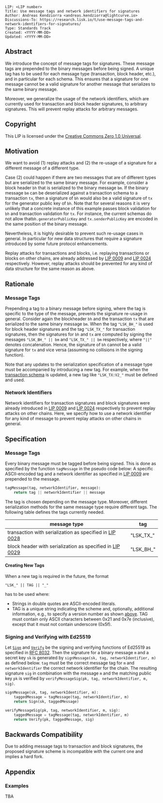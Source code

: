 ```
LIP: <LIP number>
Title: Use message tags and network identifiers for signatures
Author: Andreas Kendziorra <andreas.kendziorra@lightcurve.io>
Discussions-To: https://research.lisk.io/t/use-message-tags-and-network-identifiers-for-signatures/
Type: Standards Track
Created: <YYYY-MM-DD>
Updated: <YYYY-MM-DD>
```

## Abstract

We introduce the concept of message tags for signatures. These message tags are prepended to the binary messages before being signed. A unique tag has to be used for each message type (transaction, block header, etc.), and in particular for each schema. This ensures that a signature for one message cannot be a valid signature for another message that serializes to the same binary message.

Moreover, we generalize the usage of the network identifiers, which are currently used for transaction and block header signatures, to arbitrary signatures. This will prevent replay attacks for arbitrary messages.

## Copyright

This LIP is licensed under the [Creative Commons Zero 1.0 Universal](https://creativecommons.org/publicdomain/zero/1.0/).

## Motivation

We want to avoid (1) replay attacks and (2) the re-usage of a signature for a different message of a different type.

Case (2) could happen if there are two messages that are of different types but are serialized to the same binary message. For example, consider a block header `bh` that is serialized to the binary message `bm`. If the binary message `bm` can be deserialized against a transaction schema to a transaction `tx`, then a signature of `bh` would also be a valid signature of `tx` for the generator public key of `bh`. Note that for several reasons it is very unlikely that a concrete instance of this example passes block validation for `bh` and transaction validation for `tx`. For instance, the current schemas do not allow that`bh.generatorPublicKey` and `tx.senderPublicKey` are encoded in the same position of the binary message.

Nevertheless, it is highly desirable to prevent such re-usage cases in general. In particular for new data structures that require a signature introduced by some future protocol enhancements.

Replay attacks for transactions and blocks, i.e. replaying transactions or blocks on other chains, are already addressed by [LIP 0009](https://github.com/LiskHQ/lips/blob/master/proposals/lip-0009.md) and [LIP 0024](https://github.com/LiskHQ/lips/blob/master/proposals/lip-0024.md#update-to-the-block-header-signing-procedure) respectively. However, replay attacks should be prevented for any kind of data structure for the same reason as above.

## Rationale

### Message Tags

Prepending a tag to a binary message before signing, where the tag is specific to the type of the message, prevents the signature re-usage in general. Consider again the blockheader `bh` and the transaction `tx` that are serialized to the same binary message `bm`. When the tag `"LSK_BH_"` is used for block header signatures and the tag `"LSK_TX_"` for transaction signatures, then the signatures for `bh` and `tx` are computed by signing the messages `"LSK_BH_" || bm` and `"LSK_TX_" || bm` respectively, where `"||"` denotes concatenation. Hence, the signature of `bh` cannot be a valid signature for `tx` and vice versa (assuming no collisions in the signing function).

Note that any updates to the serialization specification of a message type must be accompanied by introducing a new tag. For example, when the [transaction schema](https://github.com/LiskHQ/lips/blob/master/proposals/lip-0028.md#transactionschema-schema) is updated, a new tag like `"LSK_TX:V2_"` must be defined and used.

### Network Identifiers

Network identifiers for transaction signatures and block signatures were already introduced in [LIP 0009](https://github.com/LiskHQ/lips/blob/master/proposals/lip-0009.md#specification) and [LIP 0024](https://github.com/LiskHQ/lips/blob/master/proposals/lip-0024.md#update-to-the-block-header-signing-procedure) respectively to prevent replay attacks on other chains. Here, we specify how to use a network identifier for any kind of message to prevent replay attacks on other chains in general.

## Specification

### Message Tags

Every binary message must be tagged before being signed. This is done as specified by the function `tagMessage` in the pseudo code below: A specific ASCII-encoded tag and a network identifier as specified in [LIP 0009](https://github.com/LiskHQ/lips/blob/master/proposals/lip-0009.md#specification) are prepended to the message.

```python
tagMessage(tag, networkIdentifier, message):
    return tag || networkIdentifier || message
```

The tag is chosen depending on the message type. Moreover, different serialization methods for the same message type require different tags. The following table defines the tags currently needed.

**message type**                                                                                                                                     | **tag**
---------------------------------------------------------------------------------------------------------------------------------------------------- | ---------
transaction with serialization as specified in [LIP 0028](https://github.com/LiskHQ/lips/blob/master/proposals/lip-0028.md#transactionschema-schema) | "LSK_TX_"
block header with serialization as specified in [LIP 0029](https://github.com/LiskHQ/lips/blob/master/proposals/lip-0029.md#blockheader-schema)      | "LSK_BH_"

#### Creating New Tags

When a new tag is required in the future, the format

    "LSK_" || TAG || "_"

has to be used where:

- Strings in double quotes are ASCII-encoded literals.
- TAG is a unique string indicating the scheme and, optionally, additional information, e.g., to specify a version number as shown [above](#message-tags). TAG must contain only ASCII characters between 0x21 and 0x7e (inclusive), except that it must not contain underscore (0x5f).

### Signing and Verifying with Ed25519

Let [`Sign`](https://tools.ietf.org/html/rfc8032#section-5.1.6) and [`Verify`](https://tools.ietf.org/html/rfc8032#section-5.1.7) be the signing and verifying functions of Ed25519 as specified in [RFC 8032](https://tools.ietf.org/html/rfc8032). Then the signature for a binary message `m` and a secret key `sk` is generated by `signMessage(sk, tag, networkIdentifier, m)` as defined below. `tag` must be the correct message tag for `m` and `networkIdentifier` the correct network identifier for the chain. The resulting signature `sig` in combination with the message `m` and the matching public key `pk` is verified by `verifyMessageSig(pk, tag, networkIdentifier, m, sig)`.

```python
signMessage(sk, tag, networkIdentifier, m):
    taggedMessage = tagMessage(tag, networkIdentifier, m)
    return Sign(sk, taggedMessage)

verifyMessageSig(pk, tag, networkIdentifier, m, sig):
    taggedMessage = tagMessage(tag, networkIdentifier, m)
    return Verify(pk, taggedMessage, sig)
```

## Backwards Compatibility

Due to adding message tags to transaction and block signatures, the proposed signature scheme is incompatible with the current one and implies a hard fork.

## Appendix

### Examples

TBA
